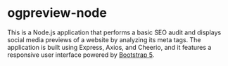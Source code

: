 # ogpreview-node
This is a Node.js application that performs a basic SEO audit and displays social media previews of a website by analyzing its meta tags. The application is built using Express, Axios, and Cheerio, and it features a responsive user interface powered by [Bootstrap 5](https://getbootstrap.com/).
